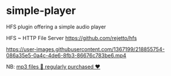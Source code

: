 # simple-player
HFS plugin offering a simple audio player

HFS ~ HTTP File Server https://github.com/rejetto/hfs

https://user-images.githubusercontent.com/1367199/218855754-086a35e5-0a4c-4de6-8fb3-86676c783be6.mp4

NB: [mp3 files 🎵 regularly purchased ❤️](https://wobbler.bandcamp.com/album/dwellers-of-the-deep)
